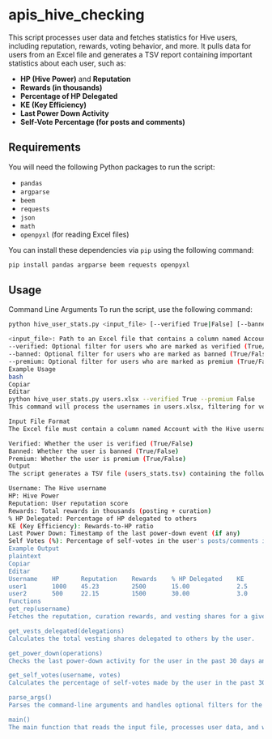 # apis_hive_checking


This script processes user data and fetches statistics for Hive users, including reputation, rewards, voting behavior, and more. It pulls data for users from an Excel file and generates a TSV report containing important statistics about each user, such as:

- **HP (Hive Power)** and **Reputation**
- **Rewards (in thousands)**
- **Percentage of HP Delegated**
- **KE (Key Efficiency)**
- **Last Power Down Activity**
- **Self-Vote Percentage (for posts and comments)**

## Requirements

You will need the following Python packages to run the script:

- `pandas`
- `argparse`
- `beem`
- `requests`
- `json`
- `math`
- `openpyxl` (for reading Excel files)

You can install these dependencies via `pip` using the following command:

```bash
pip install pandas argparse beem requests openpyxl
```

## Usage
Command Line Arguments
To run the script, use the following command:

```bash
python hive_user_stats.py <input_file> [--verified True|False] [--banned True|False] [--premium True|False]

<input_file>: Path to an Excel file that contains a column named Account with Hive usernames.
--verified: Optional filter for users who are marked as verified (True/False).
--banned: Optional filter for users who are marked as banned (True/False).
--premium: Optional filter for users who are marked as premium (True/False).
Example Usage
bash
Copiar
Editar
python hive_user_stats.py users.xlsx --verified True --premium False
This command will process the usernames in users.xlsx, filtering for verified accounts that are not marked as premium.

Input File Format
The Excel file must contain a column named Account with the Hive usernames. Optionally, you can also include the following columns for filtering:

Verified: Whether the user is verified (True/False)
Banned: Whether the user is banned (True/False)
Premium: Whether the user is premium (True/False)
Output
The script generates a TSV file (users_stats.tsv) containing the following columns for each user:

Username: The Hive username
HP: Hive Power
Reputation: User reputation score
Rewards: Total rewards in thousands (posting + curation)
% HP Delegated: Percentage of HP delegated to others
KE (Key Efficiency): Rewards-to-HP ratio
Last Power Down: Timestamp of the last power-down event (if any)
Self Votes (%): Percentage of self-votes in the user's posts/comments in the last 30 days
Example Output
plaintext
Copiar
Editar
Username    HP      Reputation    Rewards    % HP Delegated    KE      Last Power Down    Self Votes (%)
user1       1000    45.23         2500       15.00             2.5     2023-08-10T12:34:56  10.5
user2       500     22.15         1500       30.00             3.0     None                12.3
Functions
get_rep(username)
Fetches the reputation, curation rewards, and vesting shares for a given username.

get_vests_delegated(delegations)
Calculates the total vesting shares delegated to others by the user.

get_power_down(operations)
Checks the last power-down activity for the user in the past 30 days and returns the timestamp of the most recent power-down.

get_self_votes(username, votes)
Calculates the percentage of self-votes made by the user in the past 30 days.

parse_args()
Parses the command-line arguments and handles optional filters for the user data.

main()
The main function that reads the input file, processes user data, and writes the output to a TSV file.
